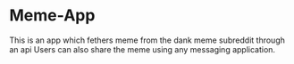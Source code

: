 # Meme-App

This is an app which fethers meme from the dank meme subreddit through an api 
Users can also share the meme using any messaging application.
